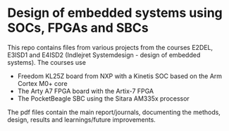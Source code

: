 # Design of embedded systems using SOCs, FPGAs and SBCs
This repo contains files from various projects from the courses E2DEL, E3ISD1 and E4ISD2 (Indlejret Systemdesign - design of embedded systems).
The courses use
- Freedom KL25Z board from NXP with a Kinetis SOC based on the Arm Cortex M0+ core
- The Arty A7 FPGA board with the Artix-7 FPGA
- The PocketBeagle SBC using the Sitara AM335x processor

The pdf files contain the main report/journals, documenting the methods, design, results and learnings/future improvements.
